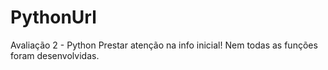 # PythonUrl
Avaliação 2 - Python
Prestar atenção na info inicial!
Nem todas as funções foram desenvolvidas.
